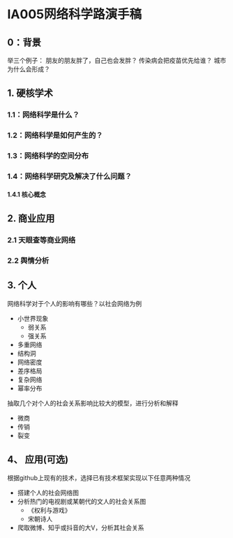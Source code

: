 # IA005网络科学路演手稿

## 0：背景
举三个例子：
朋友的朋友胖了，自己也会发胖？
传染病会把疫苗优先给谁？
城市为什么会形成？
## 1. 硬核学术

### 1.1：网络科学是什么？

### 1.2：网络科学是如何产生的？

### 1.3：网络科学的空间分布

### 1.4：网络科学研究及解决了什么问题？
#### 1.4.1 核心概念
## 2. 商业应用
### 2.1 天眼查等商业网络
### 2.2 舆情分析
## 3. 个人
网络科学对于个人的影响有哪些？以社会网络为例

- 小世界现象
    - 弱关系
    - 强关系
- 多重网络
- 结构洞
- 网络密度
- 差序格局
- 复杂网络
- 幂率分布

抽取几个对个人的社会关系影响比较大的模型，进行分析和解释
- 微商
- 传销
- 裂变

## 4、 应用(可选)
根据github上现有的技术，选择已有技术框架实现以下任意两种情况

- 搭建个人的社会网络图
- 分析热门的电视剧或某朝代的文人的社会关系图
    - 《权利与游戏》
    - 宋朝诗人
- 爬取微博、知乎或抖音的大V，分析其社会关系







